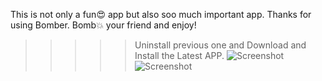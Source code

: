 This is not only a fun😍 app but also soo much important app.
Thanks for using Bomber.
Bomb💥 your friend and enjoy!


>>>>> Uninstall previous one and Download and Install the Latest APP.
![Screenshot](https://github.com/M-Rifat/Bomber/blob/main/Screenshot_1.jpg)
![Screenshot](https://github.com/M-Rifat/Bomber/blob/main/Screenshot_2.jpg)

